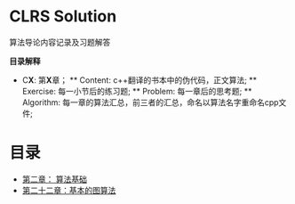 # CLRS Solution
算法导论内容记录及习题解答

**目录解释**

* C**X**: 第**X**章；
** Content: c++翻译的书本中的伪代码，正文算法;
** Exercise: 每一小节后的练习题;
** Problem: 每一章后的思考题;
** Algorithm: 每一章的算法汇总，前三者的汇总，命名以算法名字重命名cpp文件;

# 目录
- [第二章： 算法基础](https://github.com/jinjin2017c/CLRS/tree/main/C2)
- [第二十二章：基本的图算法](https://github.com/jinjin2017c/CLRS/tree/main/C22)
